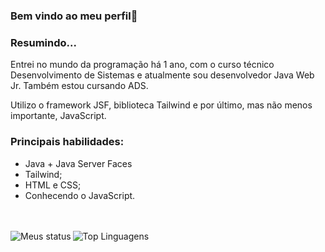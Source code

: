 ### Bem vindo ao meu perfil👋

<h3>Resumindo...</h3>
<p>Entrei no mundo da programação há 1 ano, com o curso técnico Desenvolvimento de Sistemas e atualmente sou desenvolvedor Java Web Jr. Também estou cursando ADS.</p>
<p>Utilizo o framework JSF, biblioteca Tailwind e por último, mas não menos importante, JavaScript.</p>

<h3>Principais habilidades:</h3>
<ul>
  <li>Java + Java Server Faces</li>
  <li>Tailwind;</li>
  <li>HTML e CSS;</li>
  <li>Conhecendo o JavaScript.</li>
</ul>

<br />
<br />
<img alt="Meus status" align="Left" witdth="47%" src="https://github-readme-stats.vercel.app/api?username=MaikRibeiro&theme=dark"/>
<img alt="Top Linguagens" align="Left" witdth="47%" src="https://github-readme-stats.vercel.app/api/top-langs/?username=MaikRibeiro&layout=compact&theme=cobalt"/>

